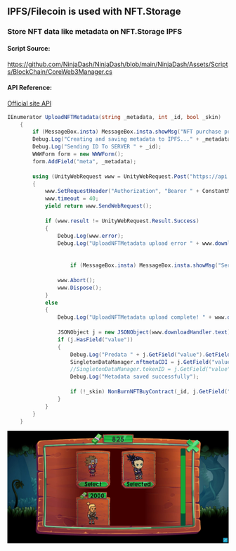 
## IPFS/Filecoin is used with NFT.Storage

### Store NFT data like metadata on NFT.Storage IPFS

#### Script Source:
https://github.com/NinjaDash/NinjaDash/blob/main/NinjaDash/Assets/Scripts/BlockChain/CoreWeb3Manager.cs


#### API Reference:
[Official site API](https://nft.storage/api-docs/)

``` C#
IEnumerator UploadNFTMetadata(string _metadata, int _id, bool _skin)
    {
        if (MessageBox.insta) MessageBox.insta.showMsg("NFT purchase process started\nThis can up to minute", false);
        Debug.Log("Creating and saving metadata to IPFS..." + _metadata);
        Debug.Log("Sending ID To SERVER " + _id);
        WWWForm form = new WWWForm();
        form.AddField("meta", _metadata);

        using (UnityWebRequest www = UnityWebRequest.Post("https://api.nft.storage/store", form))
        {
            www.SetRequestHeader("Authorization", "Bearer " + ConstantManager.nftStorage_key);
            www.timeout = 40;
            yield return www.SendWebRequest();

            if (www.result != UnityWebRequest.Result.Success)
            {
                Debug.Log(www.error);
                Debug.Log("UploadNFTMetadata upload error " + www.downloadHandler.text);

               
                    if (MessageBox.insta) MessageBox.insta.showMsg("Server error\nPlease try again", true);
                
                www.Abort();
                www.Dispose();
            }
            else
            {
                Debug.Log("UploadNFTMetadata upload complete! " + www.downloadHandler.text);

                JSONObject j = new JSONObject(www.downloadHandler.text);
                if (j.HasField("value"))
                {
                    Debug.Log("Predata " + j.GetField("value").GetField("ipnft").stringValue);
                    SingletonDataManager.nftmetaCDI = j.GetField("value").GetField("url").stringValue; //ipnft
                    //SingletonDataManager.tokenID = j.GetField("value").GetField("ipnft").stringValue; //ipnft
                    Debug.Log("Metadata saved successfully");
                    
                    if (!_skin) NonBurnNFTBuyContract(_id, j.GetField("value").GetField("url").stringValue);
                }
            }
        }
    }
```
![Ninja Dash Game](NinjaDash/ImageAssets/Screenshot_5.jpg)
